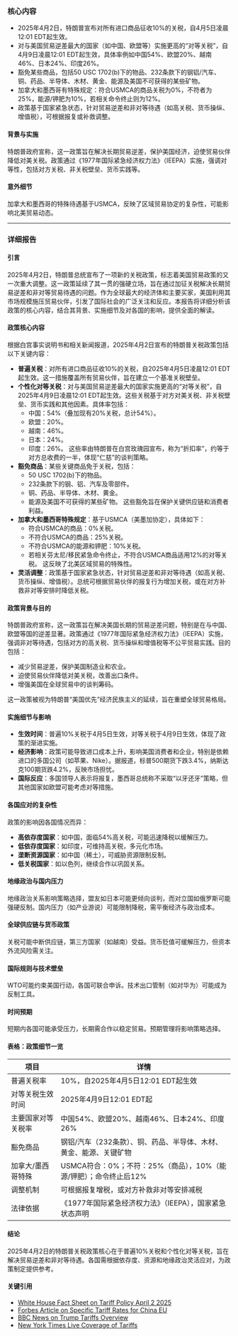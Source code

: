 ### 核心内容

- 2025年4月2日，特朗普宣布对所有进口商品征收10%的关税，自4月5日凌晨12:01 EDT起生效。
- 对与美国贸易逆差最大的国家（如中国、欧盟等）实施更高的“对等关税”，自4月9日凌晨12:01 EDT起生效，具体率例如中国54%、欧盟20%、越南46%、日本24%、印度26%。
- 豁免某些商品，包括50 USC 1702(b)下的物品、232条款下的钢铝/汽车、铜、药品、半导体、木材、黄金、能源及美国不可获得的某些矿物。
- 加拿大和墨西哥有特殊规定：符合USMCA的商品关税为0%，不符者为25%，能源/钾肥为10%，若相关命令终止则为12%。
- 政策基于国家紧急状态，针对贸易逆差和非对等待遇（如高关税、货币操纵、增值税），可根据报复或补救调整。

#### 背景与实施
特朗普政府宣称，这一政策旨在解决长期贸易逆差，保护美国经济，迫使贸易伙伴降低对美关税。政策通过《1977年国际紧急经济权力法》（IEEPA）实施，强调对等性，包括对方关税、非关税壁垒、货币实践等。

#### 意外细节
加拿大和墨西哥的特殊待遇基于USMCA，反映了区域贸易协定的复杂性，可能影响北美贸易动态。

---

### 详细报告

#### 引言
2025年4月2日，特朗普总统宣布了一项新的关税政策，标志着美国贸易政策的又一次重大调整。这一政策延续了其一贯的强硬立场，旨在通过加征关税解决长期贸易逆差和非对等贸易待遇的问题。作为全球最大的经济体和主要买家，美国利用其市场规模施压贸易伙伴，引发了国际社会的广泛关注和反应。本报告将详细分析该政策的核心内容，结合其背景、实施细节及对各国的影响，提供全面的解读。

#### 政策核心内容
根据白宫事实说明书和相关新闻报道，2025年4月2日宣布的特朗普关税政策包括以下关键内容：

- **普遍关税**：对所有进口商品征收10%的关税，自2025年4月5日凌晨12:01 EDT起生效。这一措施覆盖所有贸易伙伴，旨在建立一个基准关税壁垒。
- **个性化对等关税**：对与美国贸易逆差最大的国家实施更高的“对等关税”，自2025年4月9日凌晨12:01 EDT起生效。这些关税基于对方对美关税、非关税壁垒、货币实践和其他因素。具体率包括：
  - 中国：54%（叠加现有20%关税，总计54%）。
  - 欧盟：20%。
  - 越南：46%。
  - 日本：24%。
  - 印度：26%。
  这些率由特朗普在白宫玫瑰园宣布，称为“折扣率”，约等于对方总收费的一半，体现“仁慈”的谈判策略。
- **豁免商品**：某些关键商品免于关税，包括：
  - 50 USC 1702(b)下的物品。
  - 232条款下的钢、铝、汽车及零部件。
  - 铜、药品、半导体、木材、黄金。
  - 能源及美国不可获得的某些矿物。
  这些豁免旨在保护关键供应链和消费者利益。
- **加拿大和墨西哥特殊规定**：基于USMCA（美墨加协定），具体如下：
  - 符合USMCA的商品：0%关税。
  - 不符合USMCA的商品：25%关税。
  - 不符合USMCA的能源和钾肥：10%关税。
  - 若相关芬太尼/移民紧急命令终止，不符合USMCA商品适用12%的对等关税。
  这反映了北美区域贸易的特殊性。
- **灵活调整**：政策基于国家紧急状态，针对贸易逆差和非对等待遇（如高关税、货币操纵、增值税）。总统可根据贸易伙伴的报复行为增加关税，或在对方补救非对等安排时降低关税。

#### 政策背景与目的
特朗普政府宣称，这一政策旨在解决美国长期的贸易逆差问题，特别是在与中国、欧盟等国的逆差显著。政策通过《1977年国际紧急经济权力法》（IEEPA）实施，强调非对等待遇，包括对方的高关税、货币操纵和增值税等不公平贸易实践。目的包括：
- 减少贸易逆差，保护美国制造业和农业。
- 迫使贸易伙伴降低对美关税，改善出口条件。
- 增强美国在全球贸易中的谈判筹码。

这一政策被视为特朗普“美国优先”经济民族主义的延续，旨在重塑全球贸易格局。

#### 实施细节与影响
- **生效时间**：普遍10%关税于4月5日生效，对等关税于4月9日生效，体现了政策的渐进实施。
- **经济影响**：政策可能导致进口成本上升，影响美国消费者和企业，特别是依赖进口的多国公司（如苹果、Nike）。据报道，标普500期货下跌3.4%，纳斯达克100期货跌4.2%，反映市场担忧。
- **国际反应**：多国领导人表示将报复，墨西哥总统称不采取“以牙还牙”策略，但其他国家如欧盟可能考虑对等措施。

#### 各国应对的复杂性
政策的影响因各国情况而异：
- **高依存度国家**：如中国，面临54%高关税，可能迅速降税以缓解压力。
- **低依存度国家**：如印度，可维持高关税，多元化市场。
- **垄断资源国家**：如中国（稀土），可威胁资源限制反制。
- **低关税国家**：如以色列，继续合作以巩固关系。

#### 地缘政治与国内压力
地缘政治关系影响策略选择，盟友如日本可能更倾向谈判，而对立国如俄罗斯可能强硬反制。国内压力（如产业游说）可能限制降税，需平衡经济与政治成本。

#### 全球供应链与货币政策
关税可能中断供应链，第三方国家（如越南）受益。货币贬值可缓解压力，但资本外流风险需关注。

#### 国际规则与技术壁垒
WTO可能约束美国行动，各国可联合申诉。技术出口管制（如对华为）可能成为反制工具。

#### 时间预期
短期内各国可能承受压力，长期需合作以稳定贸易。预期管理将影响策略选择。

#### 表格：政策细节一览

| **项目**                  | **详情**                                                                 |
|---------------------------|--------------------------------------------------------------------------|
| 普遍关税率                | 10%，自2025年4月5日12:01 EDT起生效                                      |
| 对等关税生效时间          | 2025年4月9日12:01 EDT起                                                  |
| 主要国家对等关税率        | 中国54%、欧盟20%、越南46%、日本24%、印度26%                              |
| 豁免商品                 | 钢铝/汽车（232条款）、铜、药品、半导体、木材、黄金、能源、关键矿物         |
| 加拿大/墨西哥特殊        | USMCA符合：0%；不符：25%（商品），10%（能源/钾肥）；命令终止后12%         |
| 调整机制                 | 可根据报复增税，或对方补救非对等安排减税                                 |
| 法律依据                 | 《1977年国际紧急经济权力法》（IEEPA），国家紧急状态声明                  |

#### 结论
2025年4月2日的特朗普关税政策核心在于普遍10%关税和个性化对等关税，旨在解决贸易逆差和非对等待遇。各国需根据依存度、资源和地缘政治灵活应对，为政策制定提供参考。

#### 关键引用
- [White House Fact Sheet on Tariff Policy April 2 2025](https://www.whitehouse.gov/fact-sheets/2025/04/fact-sheet-president-donald-j-trump-declares-national-emergency-to-increase-our-competitive-edge-protect-our-sovereignty-and-strengthen-our-national-and-economic-security/)
- [Forbes Article on Specific Tariff Rates for China EU](https://www.forbes.com/sites/saradorn/2025/04/02/trump-announces-reciprocal-tariff-rates-54-for-china-20-on-eu-live-updates/)
- [BBC News on Trump Tariffs Overview](https://www.bbc.com/news/articles/c1jxrnl9xe2o)
- [New York Times Live Coverage of Tariffs](https://www.nytimes.com/live/2025/04/02/business/trump-tariffs-liberation-day)